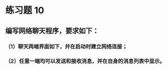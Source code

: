 # 练习题 10 

## 编写网络聊天程序，要求如下： 

### （1）聊天两端界面如下，并在启动时建立网络连接； 



### （2）任意一端均可以发送和接收消息，并在自身的消息列表中显示。 